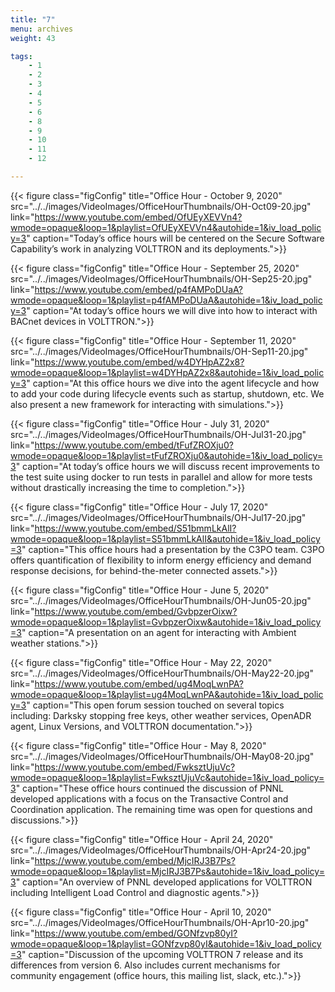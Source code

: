 ```yaml
---
title: "7"
menu: archives
weight: 43

tags: 
    - 1
    - 2
    - 3
    - 4
    - 5
    - 6
    - 8
    - 9
    - 10
    - 11
    - 12

---
```



{{< figure class="figConfig" title="Office Hour - October 9, 2020" src="../../images/VideoImages/OfficeHourThumbnails/OH-Oct09-20.jpg" link="https://www.youtube.com/embed/OfUEyXEVVn4?wmode=opaque&loop=1&playlist=OfUEyXEVVn4&autohide=1&iv_load_policy=3" caption="Today’s office hours will be centered on the Secure Software Capability’s work in analyzing VOLTTRON and its deployments.">}}

{{< figure class="figConfig" title="Office Hour - September 25, 2020" src="../../images/VideoImages/OfficeHourThumbnails/OH-Sep25-20.jpg" link="https://www.youtube.com/embed/p4fAMPoDUaA?wmode=opaque&loop=1&playlist=p4fAMPoDUaA&autohide=1&iv_load_policy=3" caption="At today’s office hours we will dive into how to interact with BACnet devices in VOLTTRON.">}}

{{< figure class="figConfig" title="Office Hour - September 11, 2020" src="../../images/VideoImages/OfficeHourThumbnails/OH-Sep11-20.jpg" link="https://www.youtube.com/embed/w4DYHpAZ2x8?wmode=opaque&loop=1&playlist=w4DYHpAZ2x8&autohide=1&iv_load_policy=3" caption="At this office hours we dive into the agent lifecycle and how to add your code during lifecycle events such as startup, shutdown, etc. We also present a new framework for interacting with simulations.">}}

{{< figure class="figConfig" title="Office Hour - July 31, 2020" src="../../images/VideoImages/OfficeHourThumbnails/OH-Jul31-20.jpg" link="https://www.youtube.com/embed/tFufZROXju0?wmode=opaque&loop=1&playlist=tFufZROXju0&autohide=1&iv_load_policy=3" caption="At today’s office hours we will discuss recent improvements to the test suite using docker to run tests in parallel and allow for more tests without drastically increasing the time to completion.">}}

{{< figure class="figConfig" title="Office Hour - July 17, 2020" src="../../images/VideoImages/OfficeHourThumbnails/OH-Jul17-20.jpg" link="https://www.youtube.com/embed/S51bmmLkAlI?wmode=opaque&loop=1&playlist=S51bmmLkAlI&autohide=1&iv_load_policy=3" caption="This office hours had a presentation by the C3PO team. C3PO offers quantification of flexibility to inform energy efficiency and demand response decisions, for behind-the-meter connected assets.">}}

{{< figure class="figConfig" title="Office Hour - June 5, 2020" src="../../images/VideoImages/OfficeHourThumbnails/OH-Jun05-20.jpg" link="https://www.youtube.com/embed/GvbpzerOixw?wmode=opaque&loop=1&playlist=GvbpzerOixw&autohide=1&iv_load_policy=3" caption="A presentation on an agent for interacting with Ambient weather stations.">}}

{{< figure class="figConfig" title="Office Hour - May 22, 2020" src="../../images/VideoImages/OfficeHourThumbnails/OH-May22-20.jpg" link="https://www.youtube.com/embed/ug4MoqLwnPA?wmode=opaque&loop=1&playlist=ug4MoqLwnPA&autohide=1&iv_load_policy=3" caption="This open forum session touched on several topics including: Darksky stopping free keys, other weather services, OpenADR agent, Linux Versions, and VOLTTRON documentation.">}}

{{< figure class="figConfig" title="Office Hour - May 8, 2020" src="../../images/VideoImages/OfficeHourThumbnails/OH-May08-20.jpg" link="https://www.youtube.com/embed/FwksztUjuVc?wmode=opaque&loop=1&playlist=FwksztUjuVc&autohide=1&iv_load_policy=3" caption="These office hours continued the discussion of PNNL developed applications with a focus on the Transactive Control and Coordination application. The remaining time was open for questions and discussions.">}}

{{< figure class="figConfig" title="Office Hour - April 24, 2020" src="../../images/VideoImages/OfficeHourThumbnails/OH-Apr24-20.jpg" link="https://www.youtube.com/embed/MjcIRJ3B7Ps?wmode=opaque&loop=1&playlist=MjcIRJ3B7Ps&autohide=1&iv_load_policy=3" caption="An overview of PNNL developed applications for VOLTTRON including Intelligent Load Control and diagnostic agents.">}}

{{< figure class="figConfig" title="Office Hour - April 10, 2020" src="../../images/VideoImages/OfficeHourThumbnails/OH-Apr10-20.jpg" link="https://www.youtube.com/embed/GONfzvp80yI?wmode=opaque&loop=1&playlist=GONfzvp80yI&autohide=1&iv_load_policy=3" caption="Discussion of the upcoming VOLTTRON 7 release and its differences from version 6. Also includes current mechanisms for community engagement (office hours, this mailing list, slack, etc.).">}}
